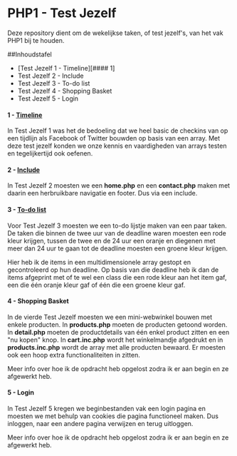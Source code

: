 # PHP1 - Test Jezelf

Deze repository dient om de wekelijkse taken, of test jezelf's, van het vak PHP1 bij te houden.

##Inhoudstafel
* [Test Jezelf 1 - Timeline][#### 1]
* Test Jezelf 2 - Include
* Test Jezelf 3 - To-do list
* Test Jezelf 4 - Shopping Basket
* Test Jezelf 5 - Login

#### 1 - [Timeline](https://github.com/dirixtom/TestJezelf/tree/master/1%20Timeline)

In Test Jezelf 1 was het de bedoeling dat we heel basic
de checkins van op een tijdlijn als Facebook of Twitter bouwden
op basis van een array. Met deze test jezelf konden we onze kennis en vaardigheden van arrays testen en tegelijkertijd ook oefenen.


#### 2 - [Include](https://github.com/dirixtom/TestJezelf/tree/master/2%20Include)

In Test Jezelf 2 moesten we een **home.php** en een **contact.php** maken met daarin een herbruikbare navigatie en footer. Dus via een include.

#### 3 - [To-do list](https://github.com/dirixtom/TestJezelf/tree/master/3%20To-do)

Voor Test Jezelf 3 moesten we een to-do lijstje maken van een paar taken. De taken die binnen de twee uur van de deadline waren moesten een rode kleur krijgen, tussen de twee en de 24 uur een oranje en diegenen met meer dan 24 uur te gaan tot de deadline moesten een groene kleur krijgen.

Hier heb ik de items in een multidimensionele array gestopt en gecontroleerd op hun deadline. Op basis van die deadline heb ik dan de items afgeprint met of te wel een class die een rode kleur aan het item gaf, een die één oranje kleur gaf of één die een groene kleur gaf.

#### 4 - Shopping Basket

In de vierde Test Jezelf moesten we een mini-webwinkel bouwen met enkele producten. In **products.php** moeten de producten getoond worden. In **detail.php** moeten de productdetails van één enkel product zitten en een "nu kopen" knop. In **cart.inc.php** wordt het winkelmandje afgedrukt en in **products.inc.php** wordt de array met alle producten bewaard. Er moesten ook een hoop extra functionaliteiten in zitten.

Meer info over hoe ik de opdracht heb opgelost zodra ik er aan begin en ze afgewerkt heb.

#### 5 - Login

In Test Jezelf 5 kregen we beginbestanden vak een login pagina en moesten we met behulp van cookies die pagina functioneel maken. Dus inloggen, naar een andere pagina verwijzen en terug uitloggen.

Meer info over hoe ik de opdracht heb opgelost zodra ik er aan begin en ze afgewerkt heb.

